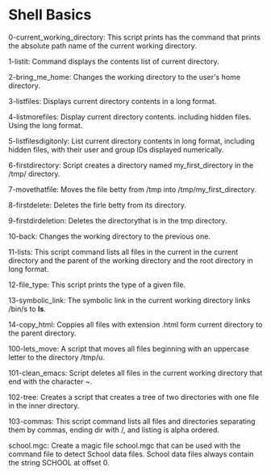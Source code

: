 # Shell Basics

0-current_working_directory: This script prints has the command that prints the absolute path name of the current working directory.

1-listit: Command displays the contents list of current directory.

2-bring_me_home: Changes the working directory to the user's home directory.

3-listfiles: Displays current directory contents in a long format.

4-listmorefiles: Display current directory contents. including hidden files. Using the long format.

5-listfilesdigitonly: List current directory contents in long format, including hidden files, with their user and group IDs displayed numerically.

6-firstdirectory: Script creates a directory named my_first_directory in the /tmp/ directory.

7-movethatfile: Moves the file betty from /tmp into /tmp/my_first_directory.

8-firstdelete: Deletes the firle betty from its directory.

9-firstdirdeletion: Deletes the directorythat is in the tmp directory.

10-back: Changes the working directory to the previous one.

11-lists: This script command lists all files in the current in the current directory and the parent of the working directory and the root directory in long format.

12-file_type: This script prints the type of a given file.

13-symbolic_link: The symbolic link in the current working directory links /bin/s to __ls__.

14-copy_html: Coppies all files with extension .html form current directory to the parent directory.

100-lets_move: A script that moves all files beginning with an uppercase letter to the directory /tmp/u.

101-clean_emacs: Script deletes all files in the current working directory that end with the character ~.

102-tree: Creates a script that creates a tree of two directories with one file in the inner directory.

103-commas: This script command lists all files and directories separating them by commas, ending dir with /, and listing is alpha ordered.

school.mgc: Create a magic file school.mgc that can be used with the command file to detect School data files. School data files always contain the string SCHOOL at offset 0.
